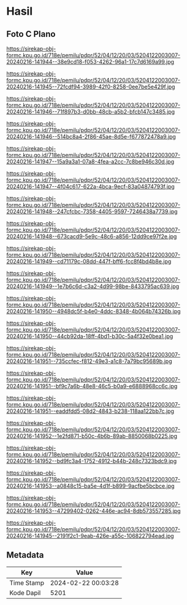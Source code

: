 # Hasil

## Foto C Plano

https://sirekap-obj-formc.kpu.go.id/718e/pemilu/pdpr/52/04/12/20/03/5204122003007-20240216-141944--38e9cd18-f053-4262-96a1-17c7d6169a99.jpg

https://sirekap-obj-formc.kpu.go.id/718e/pemilu/pdpr/52/04/12/20/03/5204122003007-20240216-141945--72fcdf94-3989-42f0-8258-0ee7be5e429f.jpg

https://sirekap-obj-formc.kpu.go.id/718e/pemilu/pdpr/52/04/12/20/03/5204122003007-20240216-141946--71f897b3-d0bb-48cb-a5b2-bfcb147c3485.jpg

https://sirekap-obj-formc.kpu.go.id/718e/pemilu/pdpr/52/04/12/20/03/5204122003007-20240216-141946--514bc8a4-2f86-45ae-8d5e-f677872478a9.jpg

https://sirekap-obj-formc.kpu.go.id/718e/pemilu/pdpr/52/04/12/20/03/5204122003007-20240216-141947--15a9a3a1-07a8-4fea-a2cc-7c8be946c30d.jpg

https://sirekap-obj-formc.kpu.go.id/718e/pemilu/pdpr/52/04/12/20/03/5204122003007-20240216-141947--4f04c617-622a-4bca-9ecf-83a04874793f.jpg

https://sirekap-obj-formc.kpu.go.id/718e/pemilu/pdpr/52/04/12/20/03/5204122003007-20240216-141948--247cfcbc-7358-4405-9597-7246438a7739.jpg

https://sirekap-obj-formc.kpu.go.id/718e/pemilu/pdpr/52/04/12/20/03/5204122003007-20240216-141948--673cacd9-5e9c-48c6-a856-12dd9ce97f2e.jpg

https://sirekap-obj-formc.kpu.go.id/718e/pemilu/pdpr/52/04/12/20/03/5204122003007-20240216-141949--cd71179c-08dd-447f-bff6-fcc8f4bd4b8e.jpg

https://sirekap-obj-formc.kpu.go.id/718e/pemilu/pdpr/52/04/12/20/03/5204122003007-20240216-141949--1e7b6c6d-c3a2-4d99-98be-8433795ac639.jpg

https://sirekap-obj-formc.kpu.go.id/718e/pemilu/pdpr/52/04/12/20/03/5204122003007-20240216-141950--4948dc5f-b4e0-4ddc-8348-4b064b74326b.jpg

https://sirekap-obj-formc.kpu.go.id/718e/pemilu/pdpr/52/04/12/20/03/5204122003007-20240216-141950--44cb92da-18ff-4bd1-b30c-5a4f32e0bea1.jpg

https://sirekap-obj-formc.kpu.go.id/718e/pemilu/pdpr/52/04/12/20/03/5204122003007-20240216-141951--735ccfec-f812-49e3-a1c8-7a79bc95689b.jpg

https://sirekap-obj-formc.kpu.go.id/718e/pemilu/pdpr/52/04/12/20/03/5204122003007-20240216-141951--bf9c7a6b-48e8-46c5-b0a9-e6888968cc6c.jpg

https://sirekap-obj-formc.kpu.go.id/718e/pemilu/pdpr/52/04/12/20/03/5204122003007-20240216-141951--eaddfdd5-08d2-4843-b238-118aa122bb7c.jpg

https://sirekap-obj-formc.kpu.go.id/718e/pemilu/pdpr/52/04/12/20/03/5204122003007-20240216-141952--1e2fd871-b50c-4b6b-89ab-8850068b0225.jpg

https://sirekap-obj-formc.kpu.go.id/718e/pemilu/pdpr/52/04/12/20/03/5204122003007-20240216-141952--bd9fc3a4-1752-4912-b44b-248c7323bdc9.jpg

https://sirekap-obj-formc.kpu.go.id/718e/pemilu/pdpr/52/04/12/20/03/5204122003007-20240216-141953--a0848c15-ba5e-4d1f-b899-9acfbe5bcbce.jpg

https://sirekap-obj-formc.kpu.go.id/718e/pemilu/pdpr/52/04/12/20/03/5204122003007-20240216-141953--47299402-0262-446e-ac94-8db573557285.jpg

https://sirekap-obj-formc.kpu.go.id/718e/pemilu/pdpr/52/04/12/20/03/5204122003007-20240216-141945--2191f2c1-9eab-426e-a55c-106822794ead.jpg


## Metadata

| Key        | Value               |
| ---------- | ------------------- |
| Time Stamp | 2024-02-22 00:03:28 |
| Kode Dapil | 5201                |



